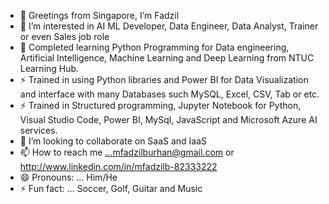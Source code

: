 - 👋 Greetings from Singapore, I’m Fadzil
- 👀 I’m interested in AI ML Developer, Data Engineer, Data Analyst, Trainer or even Sales job role
- 🌱 Completed learning Python Programming for Data engineering, Artificial Intelligence, Machine Learning and Deep Learning from NTUC Learning Hub.
- ⚡ Trained in using Python libraries and Power BI for Data Visualization and interface with many Databases such MySQL, Excel, CSV, Tab or etc.
- ⚡ Trained in Structured programming, Jupyter Notebook for Python, Visual Studio Code, Power BI, MySql, JavaScript and Microsoft Azure AI services.
- 💞️ I’m looking to collaborate on SaaS and IaaS
- 📫 How to reach me ...mfadzilburhan@gmail.com or http://www.linkedin.com/in/mfadzilb-82333222
- 😄 Pronouns: ... Him/He
- ⚡ Fun fact: ... Soccer, Golf, Guitar and Music

<!---
mFadzilb/mFadzilb is a ✨ special ✨ repository because its `README.md` (this file) appears on your GitHub profile.
You can click the Preview link to take a look at your changes.
--->
